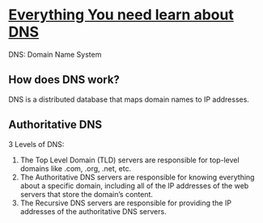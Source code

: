 # [Everything You need learn about DNS](https://www.youtube.com/watch?v=27r4Bzuj5NQ)

DNS: Domain Name System

## How does DNS work? 

DNS is a distributed database that maps domain names to IP addresses. 

## Authoritative DNS 

3 Levels of DNS:

1. The Top Level Domain (TLD) servers are responsible for top-level domains like .com, .org, .net, etc.
2. The Authoritative DNS servers are responsible for knowing everything about a specific domain, including all of the IP addresses of the web servers that store the domain’s content. 
3. The Recursive DNS servers are responsible for providing the IP addresses of the authoritative DNS servers. 